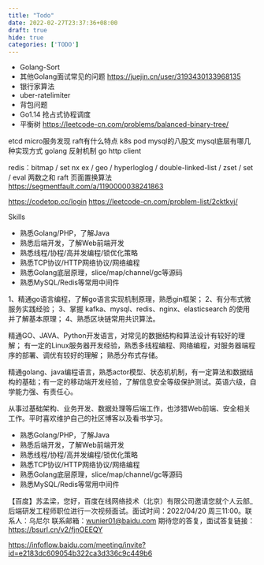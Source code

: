 ```yaml
---
title: "Todo"
date: 2022-02-27T23:37:36+08:00
draft: true
hide: true
categories: ['TODO']
---
```


* Golang-Sort
* 其他Golang面试常见的问题
    https://juejin.cn/user/3193430133968135
* 银行家算法
* uber-ratelimiter
* 背包问题
* Go1.14 抢占式协程调度
* 平衡树 https://leetcode-cn.com/problems/balanced-binary-tree/


etcd
    micro服务发现
    raft有什么特点
k8s pod
mysql的八股文
    mysql底层有哪几种实现方式
golang 反射机制
go http client

redis：bitmap / set nx ex / geo / hyperloglog / double-linked-list / zset / set / eval
两数之和 raft 页面置换算法 
https://segmentfault.com/a/1190000038241863

https://codetop.cc/login
https://leetcode-cn.com/problem-list/2cktkvj/


Skills
- 熟悉Golang/PHP，了解Java
- 熟悉后端开发，了解Web前端开发
- 熟悉线程/协程/高并发编程/锁优化策略
- 熟悉TCP协议/HTTP网络协议/网络编程
- 熟悉Golang底层原理，slice/map/channel/gc等源码
- 熟悉MySQL/Redis等常用中间件


1、精通go语言编程，了解go语言实现机制原理，熟悉gin框架；
2、有分布式微服务实践经验；
3、掌握 kafka、mysql、redis、nginx、elasticsearch 的使用并了解基本原理；
4、熟悉区块链常用共识算法。


精通GO、JAVA、Python开发语言，对常见的数据结构和算法设计有较好的理解；
有一定的Linux服务器开发经验，熟悉多线程编程、网络编程，对服务器端程序的部署、调优有较好的理解；
熟悉分布式存储。

精通golang、java编程语言，熟悉actor模型、状态机机制，有一定算法和数据结构的基础；有一定的移动端开发经验，了解信息安全等级保护测试。英语六级，自学能力强、有责任心。


从事过基础架构、业务开发、数据处理等后端工作，也涉猎Web前端、安全相关工作。平时喜欢维护自己的社区博客以及看书学习。
- 熟悉Golang/PHP，了解Java
- 熟悉后端开发，了解Web前端开发
- 熟悉线程/协程/高并发编程/锁优化策略
- 熟悉TCP协议/HTTP网络协议/网络编程
- 熟悉Golang底层原理，slice/map/channel/gc等源码
- 熟悉MySQL/Redis等常用中间件



【百度】苏孟梁，您好，百度在线网络技术（北京）有限公司邀请您就个人云部_后端研发工程师职位进行一次视频面试。面试时间：2022/04/20 周三11:00。联系人：乌尼尔 联系邮箱：wunier01@baidu.com  期待您的答复，面试答复链接：https://bsurl.cn/v2/fjnOEEQY

https://infoflow.baidu.com/meeting/invite?id=e2183dc609054b322ca3d336c9c449b6